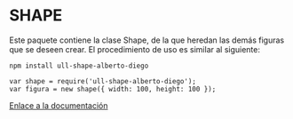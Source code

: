 # SHAPE

Este paquete contiene la clase Shape, de la que heredan las demás figuras que se deseen crear. El procedimiento de uso es similar al siguiente:

```
npm install ull-shape-alberto-diego

var shape = require('ull-shape-alberto-diego');
var figura = new shape({ width: 100, height: 100 });
```

[Enlace a la documentación](index.md)
